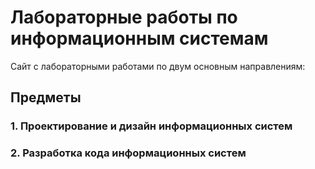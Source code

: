 # Лабораторные работы по информационным системам

Сайт с лабораторными работами по двум основным направлениям:

## Предметы

### 1. Проектирование и дизайн информационных систем
### 2. Разработка кода информационных систем
